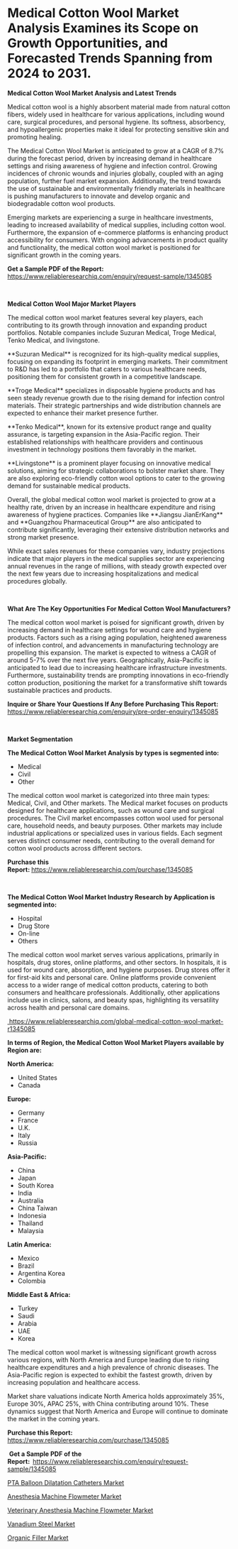 <p><h1>Medical Cotton Wool Market Analysis Examines its Scope on Growth Opportunities, and Forecasted Trends Spanning from 2024 to 2031.</h1></p><p><strong>Medical Cotton Wool Market Analysis and Latest Trends</strong></p>
<p><p>Medical cotton wool is a highly absorbent material made from natural cotton fibers, widely used in healthcare for various applications, including wound care, surgical procedures, and personal hygiene. Its softness, absorbency, and hypoallergenic properties make it ideal for protecting sensitive skin and promoting healing.</p><p>The Medical Cotton Wool Market is anticipated to grow at a CAGR of 8.7% during the forecast period, driven by increasing demand in healthcare settings and rising awareness of hygiene and infection control. Growing incidences of chronic wounds and injuries globally, coupled with an aging population, further fuel market expansion. Additionally, the trend towards the use of sustainable and environmentally friendly materials in healthcare is pushing manufacturers to innovate and develop organic and biodegradable cotton wool products.</p><p>Emerging markets are experiencing a surge in healthcare investments, leading to increased availability of medical supplies, including cotton wool. Furthermore, the expansion of e-commerce platforms is enhancing product accessibility for consumers. With ongoing advancements in product quality and functionality, the medical cotton wool market is positioned for significant growth in the coming years.</p></p>
<p><strong>Get a Sample PDF of the Report:&nbsp;</strong> <a href="https://www.reliableresearchiq.com/enquiry/request-sample/1345085?utm_campaign=1088&utm_medium=2&utm_source=Github&utm_content=ia&utm_term=09112024&utm_id=medical-cotton-wool">https://www.reliableresearchiq.com/enquiry/request-sample/1345085</a></p>
<p>&nbsp;</p>
<p><strong>Medical Cotton Wool Major Market Players</strong></p>
<p><p>The medical cotton wool market features several key players, each contributing to its growth through innovation and expanding product portfolios. Notable companies include Suzuran Medical, Troge Medical, Tenko Medical, and livingstone. </p><p>**Suzuran Medical** is recognized for its high-quality medical supplies, focusing on expanding its footprint in emerging markets. Their commitment to R&D has led to a portfolio that caters to various healthcare needs, positioning them for consistent growth in a competitive landscape.</p><p>**Troge Medical** specializes in disposable hygiene products and has seen steady revenue growth due to the rising demand for infection control materials. Their strategic partnerships and wide distribution channels are expected to enhance their market presence further.</p><p>**Tenko Medical**, known for its extensive product range and quality assurance, is targeting expansion in the Asia-Pacific region. Their established relationships with healthcare providers and continuous investment in technology positions them favorably in the market.</p><p>**Livingstone** is a prominent player focusing on innovative medical solutions, aiming for strategic collaborations to bolster market share. They are also exploring eco-friendly cotton wool options to cater to the growing demand for sustainable medical products.</p><p>Overall, the global medical cotton wool market is projected to grow at a healthy rate, driven by an increase in healthcare expenditure and rising awareness of hygiene practices. Companies like **Jiangsu JianErKang** and **Guangzhou Pharmaceutical Group** are also anticipated to contribute significantly, leveraging their extensive distribution networks and strong market presence.</p><p>While exact sales revenues for these companies vary, industry projections indicate that major players in the medical supplies sector are experiencing annual revenues in the range of millions, with steady growth expected over the next few years due to increasing hospitalizations and medical procedures globally.</p></p>
<p>&nbsp;</p>
<p><strong>What Are The Key Opportunities For Medical Cotton Wool Manufacturers?</strong></p>
<p><p>The medical cotton wool market is poised for significant growth, driven by increasing demand in healthcare settings for wound care and hygiene products. Factors such as a rising aging population, heightened awareness of infection control, and advancements in manufacturing technology are propelling this expansion. The market is expected to witness a CAGR of around 5-7% over the next five years. Geographically, Asia-Pacific is anticipated to lead due to increasing healthcare infrastructure investments. Furthermore, sustainability trends are prompting innovations in eco-friendly cotton production, positioning the market for a transformative shift towards sustainable practices and products.</p></p>
<p><strong>Inquire or Share Your Questions If Any Before Purchasing This Report:</strong> <a href="https://www.reliableresearchiq.com/enquiry/pre-order-enquiry/1345085?utm_campaign=1088&utm_medium=2&utm_source=Github&utm_content=ia&utm_term=09112024&utm_id=medical-cotton-wool">https://www.reliableresearchiq.com/enquiry/pre-order-enquiry/1345085</a></p>
<p>&nbsp;</p>
<p><strong>Market Segmentation</strong></p>
<p><strong>The Medical Cotton Wool Market Analysis by types is segmented into:</strong></p>
<p><ul><li>Medical</li><li>Civil</li><li>Other</li></ul></p>
<p><p>The medical cotton wool market is categorized into three main types: Medical, Civil, and Other markets. The Medical market focuses on products designed for healthcare applications, such as wound care and surgical procedures. The Civil market encompasses cotton wool used for personal care, household needs, and beauty purposes. Other markets may include industrial applications or specialized uses in various fields. Each segment serves distinct consumer needs, contributing to the overall demand for cotton wool products across different sectors.</p></p>
<p><strong>Purchase this Report:&nbsp;</strong><a href="https://www.reliableresearchiq.com/purchase/1345085?utm_campaign=1088&utm_medium=2&utm_source=Github&utm_content=ia&utm_term=09112024&utm_id=medical-cotton-wool">https://www.reliableresearchiq.com/purchase/1345085</a></p>
<p>&nbsp;</p>
<p><strong>The Medical Cotton Wool Market Industry Research by Application is segmented into:</strong></p>
<p><ul><li>Hospital</li><li>Drug Store</li><li>On-line</li><li>Others</li></ul></p>
<p><p>The medical cotton wool market serves various applications, primarily in hospitals, drug stores, online platforms, and other sectors. In hospitals, it is used for wound care, absorption, and hygiene purposes. Drug stores offer it for first-aid kits and personal care. Online platforms provide convenient access to a wider range of medical cotton products, catering to both consumers and healthcare professionals. Additionally, other applications include use in clinics, salons, and beauty spas, highlighting its versatility across health and personal care domains.</p></p>
<p><a href="https://www.reliableresearchiq.com/global-medical-cotton-wool-market-r1345085?utm_campaign=1088&utm_medium=2&utm_source=Github&utm_content=ia&utm_term=09112024&utm_id=medical-cotton-wool">&nbsp;https://www.reliableresearchiq.com/global-medical-cotton-wool-market-r1345085</a></p>
<p><strong>In terms of Region, the Medical Cotton Wool Market Players available by Region are:</strong></p>
<p>
    <p> <strong> North America: </strong>
        <ul>
            <li>United States</li>
            <li>Canada</li>
        </ul>
        </p> 
    <p> <strong> Europe: </strong>
        <ul>
            <li>Germany</li>
            <li>France</li>
            <li>U.K.</li>
            <li>Italy</li>
            <li>Russia</li>
        </ul>
        </p> 
    <p> <strong> Asia-Pacific: </strong>
        <ul>
            <li>China</li>
            <li>Japan</li>
            <li>South Korea</li>
            <li>India</li>
            <li>Australia</li>
            <li>China Taiwan</li>
            <li>Indonesia</li>
            <li>Thailand</li>
            <li>Malaysia</li>
        </ul>
        </p> 
    <p> <strong> Latin America: </strong>
        <ul>
            <li>Mexico</li>
            <li>Brazil</li>
            <li>Argentina Korea</li>
            <li>Colombia</li>
        </ul>
        </p> 
    <p> <strong> Middle East & Africa: </strong>
        <ul>
            <li>Turkey</li>
            <li>Saudi</li>
            <li>Arabia</li>
            <li>UAE</li>
            <li>Korea</li>
        </ul>
    </p>
    </p>
<p><p>The medical cotton wool market is witnessing significant growth across various regions, with North America and Europe leading due to rising healthcare expenditures and a high prevalence of chronic diseases. The Asia-Pacific region is expected to exhibit the fastest growth, driven by increasing population and healthcare access. </p><p>Market share valuations indicate North America holds approximately 35%, Europe 30%, APAC 25%, with China contributing around 10%. These dynamics suggest that North America and Europe will continue to dominate the market in the coming years.</p></p>
<p><strong>Purchase this Report: </strong><a href="https://www.reliableresearchiq.com/purchase/1345085?utm_campaign=1088&utm_medium=2&utm_source=Github&utm_content=ia&utm_term=09112024&utm_id=medical-cotton-wool">https://www.reliableresearchiq.com/purchase/1345085</a></p>
<p>&nbsp;<strong>Get a Sample PDF of the Report:&nbsp;&nbsp;</strong><a href="https://www.reliableresearchiq.com/enquiry/request-sample/1345085?utm_campaign=1088&utm_medium=2&utm_source=Github&utm_content=ia&utm_term=09112024&utm_id=medical-cotton-wool">https://www.reliableresearchiq.com/enquiry/request-sample/1345085</a></p>
<p><strong></strong></p>
<p><p><a href="https://issuu.com/reportprime-2/docs/pta-balloon-dilatation-catheters-ma_7abb54e2af1beb?utm_campaign=1088&utm_medium=2&utm_source=Github&utm_content=ia&utm_term=09112024&utm_id=medical-cotton-wool">PTA Balloon Dilatation Catheters Market</a></p><p><a href="https://issuu.com/reportprime-2/docs/anesthesia-machine-flowmeter-market_3751cb98c13c2d?utm_campaign=1088&utm_medium=2&utm_source=Github&utm_content=ia&utm_term=09112024&utm_id=medical-cotton-wool">Anesthesia Machine Flowmeter Market</a></p><p><a href="https://issuu.com/reportprime-2/docs/veterinary-anesthesia-machine-flowm_8a052134849114?utm_campaign=1088&utm_medium=2&utm_source=Github&utm_content=ia&utm_term=09112024&utm_id=medical-cotton-wool">Veterinary Anesthesia Machine Flowmeter Market</a></p><p><a href="https://github.com/alea79alre/Market-Research-Report-List-1/blob/main/vanadium-steel-market.md?utm_campaign=1088&utm_medium=2&utm_source=Github&utm_content=ia&utm_term=09112024&utm_id=medical-cotton-wool">Vanadium Steel Market</a></p><p><a href="https://github.com/wanvigsqmunsenr/Market-Research-Report-List-1/blob/main/organic-filler-market.md?utm_campaign=1088&utm_medium=2&utm_source=Github&utm_content=ia&utm_term=09112024&utm_id=medical-cotton-wool">Organic Filler Market</a></p></p>